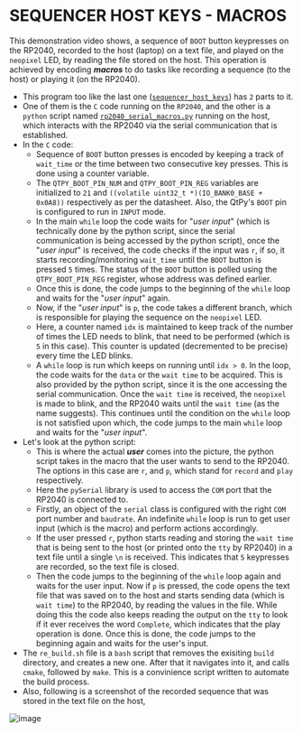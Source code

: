 # SEQUENCER HOST KEYS - MACROS

This demonstration video shows, a sequence of `BOOT` button keypresses on the RP2040, recorded to the host (laptop) on a text file, and played on the `neopixel` LED,
by reading the file stored on the host. This operation is achieved by encoding ***macros*** to do tasks like recording a sequence (to the host) or playing
it (on the RP2040).

- This program too like the last one ([`sequencer_host_keys`](https://github.com/Ruturajn/Lab2b-esp/tree/main/lab2b_parts/03_sequencer/sequencer_host_keys)) has `2` parts
  to it.
- One of them is the `C` code running on the `RP2040`, and the other is a `python` script named [`rp2040_serial_macros.py`](https://github.com/Ruturajn/Lab2b-esp/blob/main/lab2b_parts/03_sequencer/sequencer_host_keys_macros/rp2040_serial_macros.py)
  running on the host, which interacts with the RP2040 via the serial communication that is established.
- In the `C` code:
  - Sequence of `BOOT` button presses is encoded by keeping a track of `wait_time` or the time between two consecutive key presses. This is done using
    a counter variable.
  - The `QTPY_BOOT_PIN_NUM` and `QTPY_BOOT_PIN_REG` variables are initialized to `21` and `((volatile uint32_t *)(IO_BANK0_BASE + 0x0A8))` respectively
    as per the datasheet. Also, the QtPy's `BOOT` pin is configured to run in `INPUT` mode.
  - In the main `while` loop the code waits for "*user input*" (which is technically done by the python script, since the serial communication is being accessed by the
    python script), once the "*user input*" is received, the code checks if the input was `r`, if so, it starts recording/monitoring `wait_time` until the `BOOT` button
    is pressed `5` times. The status of the `BOOT` button is polled using the `QTPY_BOOT_PIN_REG` register, whose address was defined earlier.
  - Once this is done, the code jumps to the beginning of the `while` loop and waits for the "*user input*" again.
  - Now, if the "*user input*" is `p`, the code takes a different branch, which is responsible for playing the sequence on the `neopixel` LED.
  - Here, a counter named `idx` is maintained to keep track of the number of times the LED needs to blink, that need to be performed (which is `5` in this case). This
    counter is updated (decremented to be precise) every time the LED blinks.
  - A `while` loop is run which keeps on running until `idx > 0`. In the loop, the code waits for the `data` or the `wait time` to be acquired. This is also provided
    by the python script, since it is the one accessing the serial communication. Once the `wait time` is received, the `neopixel` is made to blink, and the RP2040 waits
    until the `wait time` (as the name suggests). This continues until the condition on the `while` loop is not satisfied upon which, the code jumps to the main `while`
    loop and waits for the "*user input*".
- Let's look at the python script:
  - This is where the actual ***user*** comes into the picture, the python script takes in the macro that the user wants to send to the RP2040. The options in this case
    are `r`, and `p`, which stand for `record` and `play` respectively.
  - Here the `pySerial` library is used to access the `COM` port that the RP2040 is connected to.
  - Firstly, an object of the `serial` class is configured with the right `COM` port number and `baudrate`. An indefinite `while` loop is run to get user input
    (which is the macro) and perform actions accordingly.
  - If the user pressed `r`, python starts reading and storing the `wait time` that is being sent to the host (or printed onto the `tty` by RP2040) in a text file until
    a single `\n` is received. This indicates that `5` keypresses are recorded, so the text file is closed.
  - Then the code jumps to the beginning of the `while` loop again and waits for the user input. Now if `p` is pressed, the code opens the text file that was saved
    on to the host and starts sending data (which is `wait time`) to the RP2040, by reading the values in the file. While doing this the code also keeps reading the
    output on the `tty` to look if it ever receives the word `Complete`, which indicates that the play operation is done. Once this is done, the code jumps to the
    beginning again and waits for the user's input.
 - The `re_build.sh` file is a `bash` script that removes the exisiting `build` directory, and creates a new one. After that it navigates into it, and calls `cmake`,
  followed by `make`. This is a convinience script written to automate the build process.
 - Also, following is a screenshot of the recorded sequence that was stored in the text file on the host,

![image](https://user-images.githubusercontent.com/56625259/200970445-5dd0ec6b-acc1-4169-9e85-ad5e29843ae7.png)
